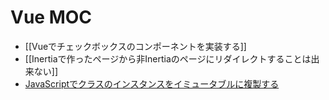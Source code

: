 # Vue MOC

- [[Vueでチェックボックスのコンポーネントを実装する]]
- [[Inertiaで作ったページから非Inertiaのページにリダイレクトすることは出来ない]]
- [JavaScriptでクラスのインスタンスをイミュータブルに複製する](JavaScriptでクラスのインスタンスをイミュータブルに複製する.md)